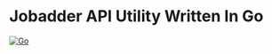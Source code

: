 # Jobadder API Utility Written In Go

[![Go](https://github.com/xehapa/jago/actions/workflows/pull_request.yml/badge.svg)](https://github.com/xehapa/jago/actions/workflows/pull_request.yml)